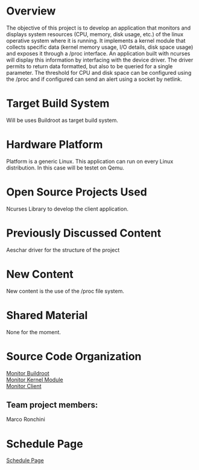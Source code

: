 
# Overview
The objective of this project is to develop an application that monitors and displays system resources (CPU, memory, disk usage, etc.) of the linux operative system where it is running. It implements a kernel module that collects specific data (kernel memory usage, I/O details, disk space usage) and exposes it through a /proc interface. An application built with ncurses will display this information by interfacing with the device driver. The driver permits to return data formatted, but also to be queried for a single parameter. The threshold for CPU and disk space can be configured using the /proc and if configured can send an alert using a socket by netlink.


# Target Build System
Will be uses Buildroot as target build system.

# Hardware Platform
Platform is a generic Linux. This application can run on every Linux distribution. In this case will be testet on Qemu.

# Open Source Projects Used
Ncurses Library to develop the client application.

# Previously Discussed Content
Aeschar driver for the structure of the project

# New Content
New content is the use of the /proc file system. 

# Shared Material
None for the moment.

# Source Code Organization

[Monitor Buildroot](https://github.com/cu-ecen-aeld/final-project-marcoronk) <br>
[Monitor Kernel Module](https://github.com/marcoronk/rm_kernel) <br>
[Monitor Client](https://github.com/marcoronk/rm_client) <br>



## Team project members:

Marco Ronchini

# Schedule Page
[Schedule Page](https://github.com/users/marcoronk/projects/5/views/1)
